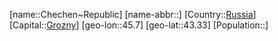 ﻿---
location: [43.33,45.7]
type: State
tags:
- geo/State


SpocWebEntityId: 37056
isDeleted: false
confidential: public

---
[name::Chechen~Republic]
[name-abbr::]
[Country::[Russia](geo/Continent/Europe/Russia.md)]
[Capital::[Grozny](geo/Continent/Europe/Russia/Grozny.md)]
[geo-lon::45.7]
[geo-lat::43.33]
[Population::]


